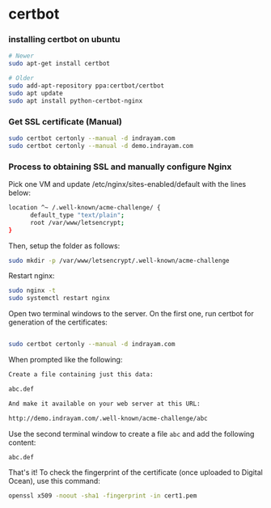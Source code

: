 # certbot

### installing certbot on ubuntu

```bash
# Newer
sudo apt-get install certbot

# Older
sudo add-apt-repository ppa:certbot/certbot
sudo apt update
sudo apt install python-certbot-nginx
```

### Get SSL certificate (Manual)

```bash
sudo certbot certonly --manual -d indrayam.com
sudo certbot certonly --manual -d demo.indrayam.com
```

### Process to obtaining SSL and manually configure Nginx

Pick one VM and update /etc/nginx/sites-enabled/default with the lines below:

```bash
location ^~ /.well-known/acme-challenge/ {
      default_type "text/plain";
      root /var/www/letsencrypt;
}
```

Then, setup the folder as follows:

```bash
sudo mkdir -p /var/www/letsencrypt/.well-known/acme-challenge
```

Restart nginx:

```bash
sudo nginx -t
sudo systemctl restart nginx
```

Open two terminal windows to the server. On the first one, run certbot for generation of the certificates:

```bash

sudo certbot certonly --manual -d indrayam.com
```

When prompted like the following:

```bash
Create a file containing just this data:

abc.def

And make it available on your web server at this URL:

http://demo.indrayam.com/.well-known/acme-challenge/abc
```

Use the second terminal window to create a file `abc` and add the following content:

```bash
abc.def
```

That's it! To check the fingerprint of the certificate (once uploaded to Digital Ocean), use this command:

```bash
openssl x509 -noout -sha1 -fingerprint -in cert1.pem
```


